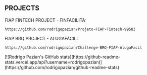 ## PROJECTS

FIAP FINTECH PROJECT - FINFACILITA:

    https://github.com/rodrigopazian/Projeto-FIAP-Fintech-99583

FIAP BRQ PROJECT - ALUGAFÁCIL:

    https://github.com/rodrigopazian/Challenge-BRQ-FIAP-AlugaFacil


<div>
    [![Rodrigo Pazian's GitHub stats](https://github-readme-stats.vercel.app/api?username=rodrigopazian)](https://github.com/rodrigopazian/github-readme-stats)
</div>
